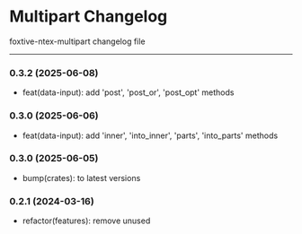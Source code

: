 # Multipart Changelog
foxtive-ntex-multipart changelog file

------

### 0.3.2 (2025-06-08)
* feat(data-input): add 'post', 'post_or', 'post_opt' methods

### 0.3.0 (2025-06-06)
* feat(data-input): add 'inner', 'into_inner', 'parts', 'into_parts' methods

### 0.3.0 (2025-06-05)
* bump(crates): to latest versions

### 0.2.1 (2024-03-16)
* refactor(features): remove unused
